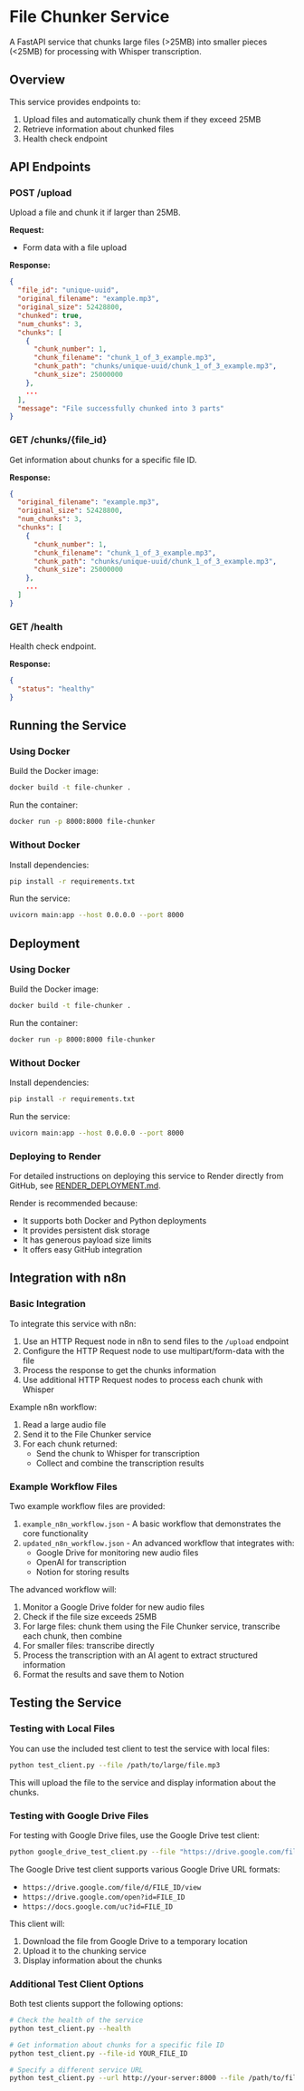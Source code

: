 # File Chunker Service

A FastAPI service that chunks large files (>25MB) into smaller pieces (<25MB) for processing with Whisper transcription.

## Overview

This service provides endpoints to:
1. Upload files and automatically chunk them if they exceed 25MB
2. Retrieve information about chunked files
3. Health check endpoint

## API Endpoints

### POST /upload
Upload a file and chunk it if larger than 25MB.

**Request:**
- Form data with a file upload

**Response:**
```json
{
  "file_id": "unique-uuid",
  "original_filename": "example.mp3",
  "original_size": 52428800,
  "chunked": true,
  "num_chunks": 3,
  "chunks": [
    {
      "chunk_number": 1,
      "chunk_filename": "chunk_1_of_3_example.mp3",
      "chunk_path": "chunks/unique-uuid/chunk_1_of_3_example.mp3",
      "chunk_size": 25000000
    },
    ...
  ],
  "message": "File successfully chunked into 3 parts"
}
```

### GET /chunks/{file_id}
Get information about chunks for a specific file ID.

**Response:**
```json
{
  "original_filename": "example.mp3",
  "original_size": 52428800,
  "num_chunks": 3,
  "chunks": [
    {
      "chunk_number": 1,
      "chunk_filename": "chunk_1_of_3_example.mp3",
      "chunk_path": "chunks/unique-uuid/chunk_1_of_3_example.mp3",
      "chunk_size": 25000000
    },
    ...
  ]
}
```

### GET /health
Health check endpoint.

**Response:**
```json
{
  "status": "healthy"
}
```

## Running the Service

### Using Docker

Build the Docker image:
```bash
docker build -t file-chunker .
```

Run the container:
```bash
docker run -p 8000:8000 file-chunker
```

### Without Docker

Install dependencies:
```bash
pip install -r requirements.txt
```

Run the service:
```bash
uvicorn main:app --host 0.0.0.0 --port 8000
```

## Deployment

### Using Docker

Build the Docker image:
```bash
docker build -t file-chunker .
```

Run the container:
```bash
docker run -p 8000:8000 file-chunker
```

### Without Docker

Install dependencies:
```bash
pip install -r requirements.txt
```

Run the service:
```bash
uvicorn main:app --host 0.0.0.0 --port 8000
```

### Deploying to Render

For detailed instructions on deploying this service to Render directly from GitHub, see [RENDER_DEPLOYMENT.md](RENDER_DEPLOYMENT.md).

Render is recommended because:
- It supports both Docker and Python deployments
- It provides persistent disk storage
- It has generous payload size limits
- It offers easy GitHub integration

## Integration with n8n

### Basic Integration

To integrate this service with n8n:

1. Use an HTTP Request node in n8n to send files to the `/upload` endpoint
2. Configure the HTTP Request node to use multipart/form-data with the file
3. Process the response to get the chunks information
4. Use additional HTTP Request nodes to process each chunk with Whisper

Example n8n workflow:
1. Read a large audio file
2. Send it to the File Chunker service
3. For each chunk returned:
   - Send the chunk to Whisper for transcription
   - Collect and combine the transcription results

### Example Workflow Files

Two example workflow files are provided:

1. `example_n8n_workflow.json` - A basic workflow that demonstrates the core functionality
2. `updated_n8n_workflow.json` - An advanced workflow that integrates with:
   - Google Drive for monitoring new audio files
   - OpenAI for transcription
   - Notion for storing results

The advanced workflow will:
1. Monitor a Google Drive folder for new audio files
2. Check if the file size exceeds 25MB
3. For large files: chunk them using the File Chunker service, transcribe each chunk, then combine
4. For smaller files: transcribe directly
5. Process the transcription with an AI agent to extract structured information
6. Format the results and save them to Notion

## Testing the Service

### Testing with Local Files

You can use the included test client to test the service with local files:

```bash
python test_client.py --file /path/to/large/file.mp3
```

This will upload the file to the service and display information about the chunks.

### Testing with Google Drive Files

For testing with Google Drive files, use the Google Drive test client:

```bash
python google_drive_test_client.py --file "https://drive.google.com/file/d/YOUR_FILE_ID/view"
```

The Google Drive test client supports various Google Drive URL formats:
- `https://drive.google.com/file/d/FILE_ID/view`
- `https://drive.google.com/open?id=FILE_ID`
- `https://docs.google.com/uc?id=FILE_ID`

This client will:
1. Download the file from Google Drive to a temporary location
2. Upload it to the chunking service
3. Display information about the chunks

### Additional Test Client Options

Both test clients support the following options:

```bash
# Check the health of the service
python test_client.py --health

# Get information about chunks for a specific file ID
python test_client.py --file-id YOUR_FILE_ID

# Specify a different service URL
python test_client.py --url http://your-server:8000 --file /path/to/file.mp3
```